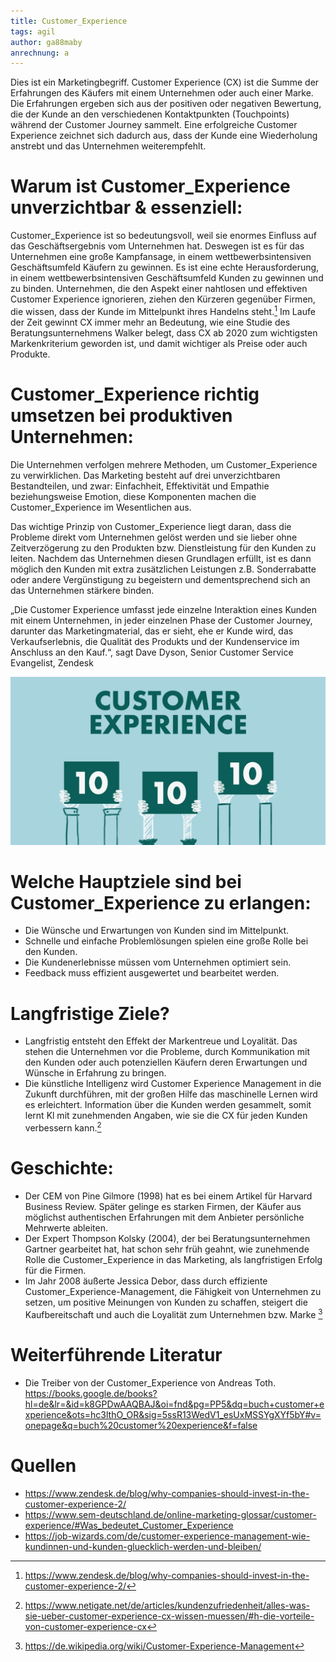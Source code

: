 ```yaml
---
title: Customer_Experience
tags: agil
author: ga88maby
anrechnung: a
---
```


Dies ist ein Marketingbegriff. Customer Experience (CX) ist die Summe der Erfahrungen des Käufers mit einem Unternehmen oder auch einer Marke. Die Erfahrungen ergeben sich aus der positiven oder negativen Bewertung, die der Kunde an den verschiedenen Kontaktpunkten (Touchpoints) während der Customer Journey sammelt. Eine erfolgreiche Customer Experience zeichnet sich dadurch aus, dass der Kunde eine Wiederholung anstrebt und das Unternehmen weiterempfehlt.


# Warum ist Customer_Experience unverzichtbar & essenziell:

Customer_Experience ist so bedeutungsvoll, weil sie enormes Einfluss auf das Geschäftsergebnis vom Unternehmen hat. Deswegen ist es für das Unternehmen eine große Kampfansage, in einem wettbewerbsintensiven Geschäftsumfeld Käufern zu gewinnen. 
Es ist eine echte Herausforderung, in einem wettbewerbsintensiven Geschäftsumfeld Kunden zu gewinnen und zu binden. Unternehmen, die den Aspekt einer nahtlosen und effektiven Customer Experience ignorieren, ziehen den Kürzeren gegenüber Firmen, die wissen, dass der Kunde im Mittelpunkt ihres Handelns steht.[^1]
Im Laufe der Zeit gewinnt CX immer mehr an Bedeutung, wie eine Studie des Beratungsunternehmens Walker belegt, dass CX ab 2020 zum wichtigsten Markenkriterium geworden ist, und damit wichtiger als Preise oder auch Produkte.



# Customer_Experience richtig umsetzen bei produktiven Unternehmen:
Die Unternehmen verfolgen mehrere Methoden, um Customer_Experience zu verwirklichen. Das Marketing besteht auf drei unverzichtbaren Bestandteilen, und zwar:  Einfachheit, Effektivität und Empathie beziehungsweise Emotion, diese Komponenten machen die Customer_Experience im Wesentlichen aus.

Das wichtige Prinzip von Customer_Experience liegt daran, dass die Probleme direkt vom Unternehmen gelöst werden und sie lieber ohne Zeitverzögerung zu den Produkten bzw. Dienstleistung für den Kunden zu leiten. Nachdem das Unternehmen diesen Grundlagen erfüllt, ist es dann möglich den Kunden mit extra zusätzlichen Leistungen z.B. Sonderrabatte oder andere Vergünstigung zu begeistern und dementsprechend sich an das Unternehmen stärkere binden.

„Die Customer Experience umfasst jede einzelne Interaktion eines Kunden mit einem Unternehmen, in jeder einzelnen Phase der Customer Journey, darunter das Marketingmaterial, das er sieht, ehe er Kunde wird, das Verkaufserlebnis, die Qualität des Produkts und der Kundenservice im Anschluss an den Kauf.“, sagt Dave Dyson, Senior Customer Service Evangelist, Zendesk


![Beispielabbildung 1](Customer_Experience/Customer_Experience.png)



# Welche Hauptziele sind bei Customer_Experience zu erlangen:
* Die Wünsche und Erwartungen von Kunden sind im Mittelpunkt.
* Schnelle und einfache Problemlösungen spielen eine große Rolle bei den Kunden.
* Die Kundenerlebnisse müssen vom Unternehmen optimiert sein.
* Feedback muss effizient ausgewertet und bearbeitet werden. 

# Langfristige Ziele?
* Langfristig entsteht den Effekt der Markentreue und Loyalität. Das stehen die Unternehmen vor die Probleme, durch Kommunikation mit den Kunden oder auch potenziellen Käufern deren Erwartungen und Wünsche in Erfahrung zu bringen.
* Die künstliche Intelligenz wird Customer Experience Management in die Zukunft durchführen, mit der großen Hilfe das maschinelle Lernen wird es erleichtert. Information über die Kunden werden gesammelt, somit lernt Kl mit zunehmenden Angaben, wie sie die CX für jeden Kunden verbessern kann.[^2]


# Geschichte:
* Der CEM von Pine Gilmore (1998) hat es bei einem Artikel für Harvard Business Review. Später gelinge es starken Firmen, der Käufer aus möglichst authentischen Erfahrungen mit dem Anbieter persönliche Mehrwerte ableiten.
* Der Expert Thompson Kolsky (2004), der bei Beratungsunternehmen Gartner gearbeitet hat, hat schon sehr früh geahnt, wie zunehmende Rolle die Customer_Experience in das Marketing, als langfristigen Erfolg für die Firmen.
* Im Jahr 2008 äußerte Jessica Debor, dass durch effiziente Customer_Experience-Management, die Fähigkeit von Unternehmen zu setzen, um positive Meinungen von Kunden zu schaffen, steigert die Kaufbereitschaft und auch die Loyalität zum Unternehmen bzw. Marke [^3]



# Weiterführende Literatur

* Die Treiber von der Customer_Experience von Andreas Toth. https://books.google.de/books?hl=de&lr=&id=k8GPDwAAQBAJ&oi=fnd&pg=PP5&dq=buch+customer+experience&ots=hc3lthO_OR&sig=5ssR13WedV1_esUxMSSYgXYf5bY#v=onepage&q=buch%20customer%20experience&f=false

# Quellen

[^1]: https://www.zendesk.de/blog/why-companies-should-invest-in-the-customer-experience-2/
[^2]: https://www.netigate.net/de/articles/kundenzufriedenheit/alles-was-sie-ueber-customer-experience-cx-wissen-muessen/#h-die-vorteile-von-customer-experience-cx
[^3]: https://de.wikipedia.org/wiki/Customer-Experience-Management
*  https://www.zendesk.de/blog/why-companies-should-invest-in-the-customer-experience-2/
*  https://www.sem-deutschland.de/online-marketing-glossar/customer-experience/#Was_bedeutet_Customer_Experience
*  https://job-wizards.com/de/customer-experience-management-wie-kundinnen-und-kunden-gluecklich-werden-und-bleiben/

